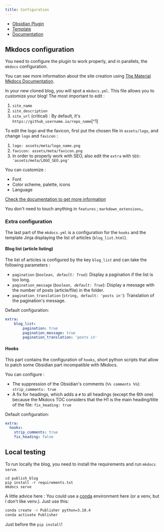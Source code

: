 ```yaml
---
title: Configuration
---
```


- [Obsidian Plugin](https://github.com/ObsidianPublisher/obsidian-github-publisher)
- [Template](https://github.com/Mara-Li/obsidian-mkdocs-publisher-template)
- [Documentation](https://obsidian-publisher.netlify.app/)

## Mkdocs configuration

You need to configure the plugin to work properly, and in parallels, the `mkdocs` configuration.

You can see more information about the site creation using [The Material Mkdocs Documentation](https://squidfunk.github.io/mkdocs-material/creating-your-site/#advanced-configuration).

In your new cloned blog, you will spot a `mkdocs.yml`. This file allows you to customize your blog! The most important to edit :
1. `site_name` 
2. `site_description`
3. `site_url` (critical) : By default, it's `https://github_username.io/repo_name`[^1]

To edit the logo and the favicon, first put the chosen file in `assets/logo`, and change `logo` and `favicon` :
1. `logo: assets/meta/logo_name.png`
2. `favicon: assets/meta/favicon.png`
3. In order to properly work with SEO, also edit the `extra` with `SEO: 'assets/meta/LOGO_SEO.png'`

You can customize :
- Font
- Color scheme, palette, icons 
- Language  

[Check the documentation to get more information](https://squidfunk.github.io/mkdocs-material/setup/changing-the-colors/)

You don't need to touch anything in `features` ; `markdown_extensions…`

### Extra configuration

The last part of the `mkdocs.yml` is a configuration for the `hooks` and the template Jinja displaying the list of articles (`blog_list.html`).

#### Blog list (article listing)

The list of articles is configured by the key `blog_list` and can take the following parameters :
- `pagination` (*`boolean, default: True`*): Display a pagination if the list is too long.
- `pagination_message` (*`boolean, default: True`*): Display a message with the number of posts (article/file) in the folder.
- `pagination_translation` (`string, default: 'posts in'`): Translation of the pagination's message.

Default configuration: 
```yml
extra:
    blog_list:
        pagination: true
        pagination_message: true
        pagination_translation: 'posts in'
```

#### Hooks

This part contains the configuration of `hooks`, short python scripts that allow to patch some Obsidian part incompatible with Mkdocs.

You can configure :
- The suppression of the Obsidian's comments (`%% comments %%`): `strip_comments: true`
- A fix for headings, which adds a `#` to all headings (except the 6th one) because the Mkdocs TOC considers that the H1 is the main heading/title of the file: `fix_heading: true`

Default configuration: 
```yml
extra:
  hooks:
    strip_comments: true
    fix_heading: false
```

## Local testing
To run locally the blog, you need to install the requirements and run `mkdocs serve`.
```
cd publish_blog
pip install -r requirements.txt
mkdocs serve
```
A little advice here : You could use a [conda](https://docs.conda.io/en/latest/) environment here (or a venv, but I don't like venv.). Just use this:
```bash
conda create -n Publisher python=3.10.4
conda activate Publisher
```
Just before the `pip install`!
